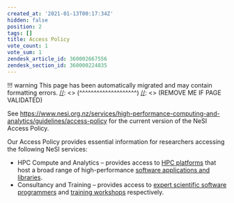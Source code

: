 ```yaml
---
created_at: '2021-01-13T00:17:34Z'
hidden: false
position: 2
tags: []
title: Access Policy
vote_count: 1
vote_sum: 1
zendesk_article_id: 360002667556
zendesk_section_id: 360000224835
---
```




[//]: <> (REMOVE ME IF PAGE VALIDATED)
[//]: <> (vvvvvvvvvvvvvvvvvvvv)
!!! warning
    This page has been automatically migrated and may contain formatting errors.
[//]: <> (^^^^^^^^^^^^^^^^^^^^)
[//]: <> (REMOVE ME IF PAGE VALIDATED)

See
<https://www.nesi.org.nz/services/high-performance-computing-and-analytics/guidelines/access-policy> for
the current version of the NeSI Access Policy.

Our Access Policy provides essential information for researchers
accessing the following NeSI services:

-   HPC Compute and Analytics – provides access to [HPC
platforms](https://support.nesi.org.nz/hc/en-gb/sections/360000034335-The-NeSI-High-Performance-Computers)
that host a broad range of high-performance [software applications
and
libraries](https://www.nesi.org.nz/services/high-performance-computing/software).
-   Consultancy and Training – provides access to [expert scientific
software programmers](https://www.nesi.org.nz/about-us/who-we-are)
and [training
workshops](https://www.nesi.org.nz/services/computational-science-team/workshops)
respectively.